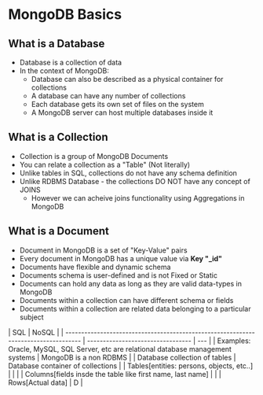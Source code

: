 # MongoDB Basics

## What is a Database

- Database is a collection of data
- In the context of MongoDB:
  - Database can also be described as a physical container for collections
  - A database can have any number of collections
  - Each database gets its own set of files on the system
  - A MongoDB server can host multiple databases inside it

## What is a Collection

- Collection is a group of MongoDB Documents
- You can relate a collection as a "Table" (Not literally)
- Unlike tables in SQL, collections do not have any schema definition
- Unlike RDBMS Database - the collections DO NOT have any concept of JOINS
  - However we can acheive joins functionality using Aggregations in MongoDB

## What is a Document

- Document in MongoDB is a set of "Key-Value" pairs
- Every document in MongoDB has a unique value via **Key "\_id"**
- Documents have flexible and dynamic schema
- Documents schema is user-defined and is not Fixed or Static
- Documents can hold any data as long as they are valid data-types in MongoDB
- Documents within a collection can have different schema or fields
- Documents within a collection are related data belonging to a particular subject

| SQL                                                                                 | NoSQL                             |
| ----------------------------------------------------------------------------------- | --------------------------------- | --- |
| Examples: Oracle, MySQL, SQL Server, etc are relational database management systems | MongoDB is a non RDBMS            |
| Database collection of tables                                                       | Database container of collections |
| Tables[entities: persons, objects, etc..]                                           |                                   |     |
| Columns[fields insde the table like first name, last name]                          |                                   |
| Rows[Actual data]                                                                   | D                                 |
